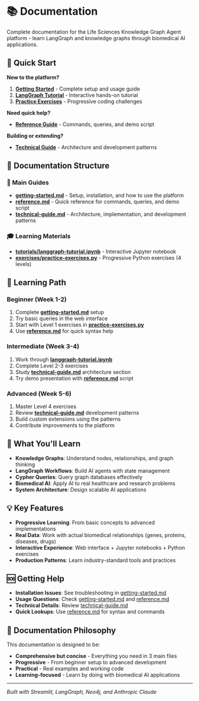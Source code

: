 # 📚 Documentation

Complete documentation for the Life Sciences Knowledge Graph Agent platform - learn LangGraph and knowledge graphs through biomedical AI applications.

## 🚀 Quick Start

**New to the platform?**
1. **[Getting Started](getting-started.md)** - Complete setup and usage guide
2. **[LangGraph Tutorial](tutorials/langgraph-tutorial.ipynb)** - Interactive hands-on tutorial
3. **[Practice Exercises](exercises/practice-exercises.py)** - Progressive coding challenges

**Need quick help?**
- **[Reference Guide](reference.md)** - Commands, queries, and demo script

**Building or extending?**
- **[Technical Guide](technical-guide.md)** - Architecture and development patterns

## 📁 Documentation Structure

### 📖 Main Guides
- **[getting-started.md](getting-started.md)** - Setup, installation, and how to use the platform
- **[reference.md](reference.md)** - Quick reference for commands, queries, and demo script
- **[technical-guide.md](technical-guide.md)** - Architecture, implementation, and development patterns

### 🎓 Learning Materials
- **[tutorials/langgraph-tutorial.ipynb](tutorials/langgraph-tutorial.ipynb)** - Interactive Jupyter notebook
- **[exercises/practice-exercises.py](exercises/practice-exercises.py)** - Progressive Python exercises (4 levels)

## 🎯 Learning Path

### Beginner (Week 1-2)
1. Complete **[getting-started.md](getting-started.md)** setup
2. Try basic queries in the web interface
3. Start with Level 1 exercises in **[practice-exercises.py](exercises/practice-exercises.py)**
4. Use **[reference.md](reference.md)** for quick syntax help

### Intermediate (Week 3-4) 
1. Work through **[langgraph-tutorial.ipynb](tutorials/langgraph-tutorial.ipynb)**
2. Complete Level 2-3 exercises
3. Study **[technical-guide.md](technical-guide.md)** architecture section
4. Try demo presentation with **[reference.md](reference.md)** script

### Advanced (Week 5-6)
1. Master Level 4 exercises
2. Review **[technical-guide.md](technical-guide.md)** development patterns
3. Build custom extensions using the patterns
4. Contribute improvements to the platform

## 🧬 What You'll Learn

- **Knowledge Graphs**: Understand nodes, relationships, and graph thinking
- **LangGraph Workflows**: Build AI agents with state management
- **Cypher Queries**: Query graph databases effectively  
- **Biomedical AI**: Apply AI to real healthcare and research problems
- **System Architecture**: Design scalable AI applications

## 💡 Key Features

- **Progressive Learning**: From basic concepts to advanced implementations
- **Real Data**: Work with actual biomedical relationships (genes, proteins, diseases, drugs)
- **Interactive Experience**: Web interface + Jupyter notebooks + Python exercises
- **Production Patterns**: Learn industry-standard tools and practices

## 🆘 Getting Help

- **Installation Issues**: See troubleshooting in [getting-started.md](getting-started.md)
- **Usage Questions**: Check [getting-started.md](getting-started.md) and [reference.md](reference.md)
- **Technical Details**: Review [technical-guide.md](technical-guide.md)
- **Quick Lookups**: Use [reference.md](reference.md) for syntax and commands

## 🎯 Documentation Philosophy

This documentation is designed to be:
- **Comprehensive but concise** - Everything you need in 3 main files
- **Progressive** - From beginner setup to advanced development
- **Practical** - Real examples and working code
- **Learning-focused** - Learn by doing with biomedical AI applications

---

*Built with Streamlit, LangGraph, Neo4j, and Anthropic Claude*
